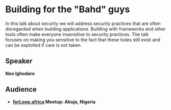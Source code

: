 # Building for the "Bahd" guys

In this talk about security we will address security practices that are often disregarded when building applications. Building with frameworks and other tools often make everyone insensitive to security practices. The talk focuses on making you sensitive to the fact that these holes still exist and can be exploited if care is not taken.

## Speaker
**Neo Ighodaro**

## Audience
* **[forLoop.africa](https://forloop.africa) Meetup: Abuja, Nigeria**